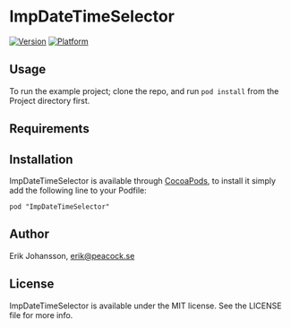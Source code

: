 # ImpDateTimeSelector

[![Version](http://cocoapod-badges.herokuapp.com/v/ImpDateTimeSelector/badge.png)](http://cocoadocs.org/docsets/ImpDateTimeSelector)
[![Platform](http://cocoapod-badges.herokuapp.com/p/ImpDateTimeSelector/badge.png)](http://cocoadocs.org/docsets/ImpDateTimeSelector)

## Usage

To run the example project; clone the repo, and run `pod install` from the Project directory first.

## Requirements

## Installation

ImpDateTimeSelector is available through [CocoaPods](http://cocoapods.org), to install
it simply add the following line to your Podfile:

    pod "ImpDateTimeSelector"

## Author

Erik Johansson, erik@peacock.se

## License

ImpDateTimeSelector is available under the MIT license. See the LICENSE file for more info.

